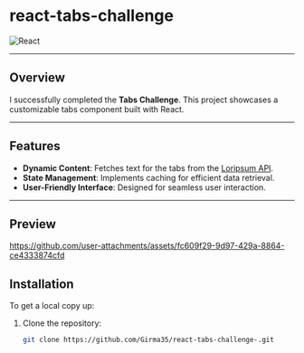 # react-tabs-challenge

![React](https://img.shields.io/badge/React-18.2.0-blue?logo=react&logoColor=white)

---

## Overview

I successfully completed the **Tabs Challenge**. This project showcases a customizable tabs component built with React.

---

## Features

- **Dynamic Content**: Fetches text for the tabs from the [Loripsum API](https://loripsum.net/).
- **State Management**: Implements caching for efficient data retrieval.
- **User-Friendly Interface**: Designed for seamless user interaction.

---

## Preview



https://github.com/user-attachments/assets/fc609f29-9d97-429a-8864-ce4333874cfd



## Installation

To get a local copy up:

1. Clone the repository:
   ```bash
   git clone https://github.com/Girma35/react-tabs-challenge-.git

